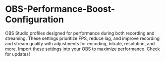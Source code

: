 # OBS-Performance-Boost-Configuration
OBS Studio profiles designed for performance during both recording and streaming. These settings prioritize FPS, reduce lag, and improve recording and stream quality with adjustments for encoding, bitrate, resolution, and more. Import these settings into your OBS to maximize performance. Check for updates!

